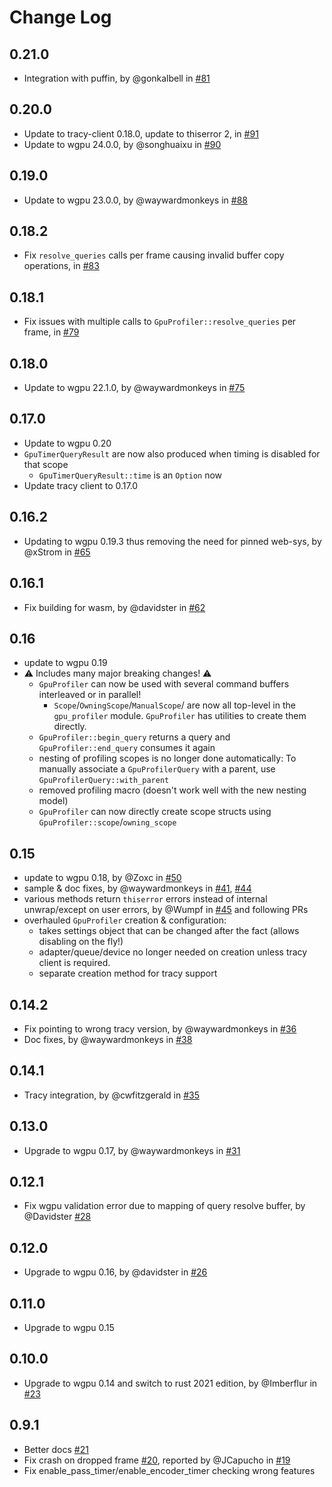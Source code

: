 # Change Log

## 0.21.0
* Integration with puffin, by @gonkalbell in [#81](https://github.com/Wumpf/wgpu-profiler/pull/81)

## 0.20.0
* Update to tracy-client 0.18.0, update to thiserror 2, in [#91](https://github.com/Wumpf/wgpu-profiler/pull/91)
* Update to wgpu 24.0.0, by @songhuaixu in [#90](https://github.com/Wumpf/wgpu-profiler/pull/90)

## 0.19.0
* Update to wgpu 23.0.0, by @waywardmonkeys in [#88](https://github.com/Wumpf/wgpu-profiler/pull/88)

## 0.18.2
* Fix `resolve_queries` calls per frame causing invalid buffer copy operations, in [#83](https://github.com/Wumpf/wgpu-profiler/pull/83)

## 0.18.1
* Fix issues with multiple calls to `GpuProfiler::resolve_queries` per frame, in [#79](https://github.com/Wumpf/wgpu-profiler/pull/79)

## 0.18.0
* Update to wgpu 22.1.0, by @waywardmonkeys in [#75](https://github.com/Wumpf/wgpu-profiler/pull/75)

## 0.17.0
* Update to wgpu 0.20
* `GpuTimerQueryResult` are now also produced when timing is disabled for that scope
  * `GpuTimerQueryResult::time` is an `Option` now
* Update tracy client to 0.17.0

## 0.16.2

* Updating to wgpu 0.19.3 thus removing the need for pinned web-sys, by @xStrom in [#65](https://github.com/Wumpf/wgpu-profiler/pull/65)

## 0.16.1

* Fix building for wasm, by @davidster in [#62](https://github.com/Wumpf/wgpu-profiler/pull/62)

## 0.16

* update to wgpu 0.19
* ⚠️ Includes many major breaking changes! ⚠️
  * `GpuProfiler` can now be used with several command buffers interleaved or in parallel!
    * `Scope`/`OwningScope`/`ManualScope`/ are now all top-level in the `gpu_profiler` module. `GpuProfiler` has utilities to create them directly.
  * `GpuProfiler::begin_query` returns a query and `GpuProfiler::end_query` consumes it again
  * nesting of profiling scopes is no longer done automatically: To manually associate a `GpuProfilerQuery` with a parent, use `GpuProfilerQuery::with_parent`
  * removed profiling macro (doesn't work well with the new nesting model)
  * `GpuProfiler` can now directly create scope structs using `GpuProfiler::scope`/`owning_scope`

## 0.15

* update to wgpu 0.18, by @Zoxc in [#50](https://github.com/Wumpf/wgpu-profiler/pull/50)
* sample & doc fixes, by @waywardmonkeys in [#41](https://github.com/Wumpf/wgpu-profiler/pull/41), [#44](https://github.com/Wumpf/wgpu-profiler/pull/44)
* various methods return `thiserror` errors instead of internal unwrap/except on user errors, by @Wumpf in [#45](https://github.com/Wumpf/wgpu-profiler/pull/45) and following PRs
* overhauled `GpuProfiler` creation & configuration:
  * takes settings object that can be changed after the fact (allows disabling on the fly!)
  * adapter/queue/device no longer needed on creation unless tracy client is required.
  * separate creation method for tracy support

## 0.14.2

* Fix pointing to wrong tracy version, by @waywardmonkeys in [#36](https://github.com/Wumpf/wgpu-profiler/pull/35)
* Doc fixes, by @waywardmonkeys in [#38](https://github.com/Wumpf/wgpu-profiler/pull/35)

## 0.14.1

* Tracy integration, by @cwfitzgerald in [#35](https://github.com/Wumpf/wgpu-profiler/pull/35)

## 0.13.0

* Upgrade to wgpu 0.17, by @waywardmonkeys in [#31](https://github.com/Wumpf/wgpu-profiler/pull/31)

## 0.12.1

* Fix wgpu validation error due to mapping of query resolve buffer, by @Davidster [#28](https://github.com/Wumpf/wgpu-profiler/pull/28)

## 0.12.0

* Upgrade to wgpu 0.16, by @davidster in [#26](https://github.com/Wumpf/wgpu-profiler/pull/26)

## 0.11.0

* Upgrade to wgpu 0.15

## 0.10.0

* Upgrade to wgpu 0.14 and switch to rust 2021 edition, by @Imberflur in [#23](https://github.com/Wumpf/wgpu-profiler/pull/23)

## 0.9.1

* Better docs [#21](https://github.com/Wumpf/wgpu-profiler/pull/21)
* Fix crash on dropped frame [#20](https://github.com/Wumpf/wgpu-profiler/pull/20), reported by @JCapucho in [#19](https://github.com/Wumpf/wgpu-profiler/pull/19)
* Fix enable_pass_timer/enable_encoder_timer checking wrong features

